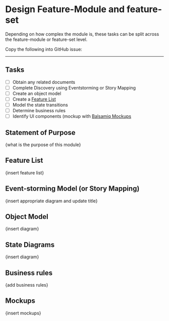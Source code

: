 # Design Feature-Module and feature-set

Depending on how complex the module is, these tasks can be split across the feature-module
or feature-set level.

Copy the following into GitHub issue:

---

## Tasks

- [ ] Obtain any related documents
- [ ] Complete Discovery using Eventstorming or Story Mapping
- [ ] Create an object model
- [ ] Create a [Feature List](https://github.com/civilcode/playbook/blob/master/process/05%20development/fdd/feature-list.md)
- [ ] Model the state transitions
- [ ] Determine business rules
- [ ] Identify UI components (mockup with [Balsamiq Mockups](https://balsamiq.com/products/mockups/)

## Statement of Purpose

{what is the purpose of this module}

## Feature List

{insert feature list}

## Event-storming Model (or Story Mapping)

{insert appropriate diagram and update title}

## Object Model

{insert diagram}

## State Diagrams

{insert diagram}

## Business rules

{add business rules}

## Mockups

{insert mockups}
